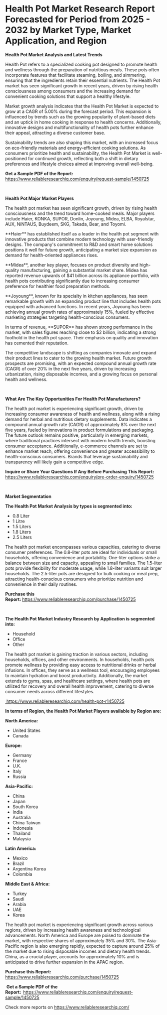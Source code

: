 <p><h1>Health Pot Market Research Report Forecasted for Period from 2025 -  2032 by Market Type, Market Application, and Region</h1></p><p><strong>Health Pot Market Analysis and Latest Trends</strong></p>
<p><p>Health Pot refers to a specialized cooking pot designed to promote health and wellness through the preparation of nutritious meals. These pots often incorporate features that facilitate steaming, boiling, and simmering, ensuring that the ingredients retain their essential nutrients. The Health Pot market has seen significant growth in recent years, driven by rising health consciousness among consumers and the increasing demand for convenient cooking solutions that support a healthy lifestyle.</p><p>Market growth analysis indicates that the Health Pot Market is expected to grow at a CAGR of 5.00% during the forecast period. This expansion is influenced by trends such as the growing popularity of plant-based diets and an uptick in home cooking in response to health concerns. Additionally, innovative designs and multifunctionality of health pots further enhance their appeal, attracting a diverse customer base.</p><p>Sustainability trends are also shaping this market, with an increased focus on eco-friendly materials and energy-efficient cooking solutions. As consumers prioritize health and sustainability, the Health Pot Market is well-positioned for continued growth, reflecting both a shift in dietary preferences and lifestyle choices aimed at improving overall well-being.</p></p>
<p><strong>Get a Sample PDF of the Report:&nbsp;</strong> <a href="https://www.reliableresearchiq.com/enquiry/request-sample/1450725?utm_campaign=2301&utm_medium=2&utm_source=Github&utm_content=ia&utm_term=04042025&utm_id=health-pot">https://www.reliableresearchiq.com/enquiry/request-sample/1450725</a></p>
<p>&nbsp;</p>
<p><strong>Health Pot Major Market Players</strong></p>
<p><p>The health pot market has seen significant growth, driven by rising health consciousness and the trend toward home-cooked meals. Major players include Haier, KONKA, SUPOR, Donlin, Joyoung, Midea, ELBA, Royalstar, AUX, NiNTAUS, Buydeem, SKG, Takada, Bear, and Toyomi.</p><p>**Haier** has established itself as a leader in the health pot segment with innovative products that combine modern technology with user-friendly designs. The company's commitment to R&D and smart home solutions positions it well for future growth, anticipating a market size expansion as demand for health-oriented appliances rises.</p><p>**Midea**, another key player, focuses on product diversity and high-quality manufacturing, gaining a substantial market share. Midea has reported revenue upwards of $41 billion across its appliance portfolio, with health pots contributing significantly due to increasing consumer preference for healthier food preparation methods.</p><p>**Joyoung**, known for its specialty in kitchen appliances, has seen remarkable growth with an expanding product line that includes health pots equipped with advanced functions. In recent years, Joyoung has been achieving annual growth rates of approximately 15%, fueled by effective marketing strategies targeting health-conscious consumers.</p><p>In terms of revenue, **SUPOR** has shown strong performance in the market, with sales figures reaching close to $2 billion, indicating a strong foothold in the health pot space. Their emphasis on quality and innovation has cemented their reputation.</p><p>The competitive landscape is shifting as companies innovate and expand their product lines to cater to the growing health market. Future growth prospects are promising, with an expected compound annual growth rate (CAGR) of over 20% in the next five years, driven by increasing urbanization, rising disposable incomes, and a growing focus on personal health and wellness.</p></p>
<p>&nbsp;</p>
<p><strong>What Are The Key Opportunities For Health Pot Manufacturers?</strong></p>
<p><p>The health pot market is experiencing significant growth, driven by increasing consumer awareness of health and wellness, along with a rising demand for herbal and nutritious dietary supplements. Data indicates a compound annual growth rate (CAGR) of approximately 8% over the next five years, fueled by innovations in product formulations and packaging. The future outlook remains positive, particularly in emerging markets, where traditional practices intersect with modern health trends, boosting consumer acceptance. Additionally, e-commerce channels are set to enhance market reach, offering convenience and greater accessibility to health-conscious consumers. Brands that leverage sustainability and transparency will likely gain a competitive edge.</p></p>
<p><strong>Inquire or Share Your Questions If Any Before Purchasing This Report:</strong> <a href="https://www.reliableresearchiq.com/enquiry/pre-order-enquiry/1450725?utm_campaign=2301&utm_medium=2&utm_source=Github&utm_content=ia&utm_term=04042025&utm_id=health-pot">https://www.reliableresearchiq.com/enquiry/pre-order-enquiry/1450725</a></p>
<p>&nbsp;</p>
<p><strong>Market Segmentation</strong></p>
<p><strong>The Health Pot Market Analysis by types is segmented into:</strong></p>
<p><ul><li>0.8 Liter</li><li>1 Litre</li><li>1.5 Liters</li><li>1.8 Liters</li><li>2.5 Liters</li></ul></p>
<p><p>The health pot market encompasses various capacities, catering to diverse consumer preferences. The 0.8-liter pots are ideal for individuals or small households, offering convenience and portability. One-liter options strike a balance between size and capacity, appealing to small families. The 1.5-liter pots provide flexibility for moderate usage, while 1.8-liter variants suit larger households. The 2.5-liter pots are designed for bulk cooking or meal prep, attracting health-conscious consumers who prioritize nutrition and convenience in their daily routines.</p></p>
<p><strong>Purchase this Report:&nbsp;</strong><a href="https://www.reliableresearchiq.com/purchase/1450725?utm_campaign=2301&utm_medium=2&utm_source=Github&utm_content=ia&utm_term=04042025&utm_id=health-pot">https://www.reliableresearchiq.com/purchase/1450725</a></p>
<p>&nbsp;</p>
<p><strong>The Health Pot Market Industry Research by Application is segmented into:</strong></p>
<p><ul><li>Household</li><li>Office</li><li>Other</li></ul></p>
<p><p>The health pot market is gaining traction in various sectors, including households, offices, and other environments. In households, health pots promote wellness by providing easy access to nutritional drinks or herbal infusions. In offices, they serve as a wellness tool, encouraging employees to maintain hydration and boost productivity. Additionally, the market extends to gyms, spas, and healthcare settings, where health pots are utilized for recovery and overall health improvement, catering to diverse consumer needs across different lifestyles.</p></p>
<p><a href="https://www.reliableresearchiq.com/health-pot-r1450725?utm_campaign=2301&utm_medium=2&utm_source=Github&utm_content=ia&utm_term=04042025&utm_id=health-pot">&nbsp;https://www.reliableresearchiq.com/health-pot-r1450725</a></p>
<p><strong>In terms of Region, the Health Pot Market Players available by Region are:</strong></p>
<p>
    <p> <strong> North America: </strong>
        <ul>
            <li>United States</li>
            <li>Canada</li>
        </ul>
        </p> 
    <p> <strong> Europe: </strong>
        <ul>
            <li>Germany</li>
            <li>France</li>
            <li>U.K.</li>
            <li>Italy</li>
            <li>Russia</li>
        </ul>
        </p> 
    <p> <strong> Asia-Pacific: </strong>
        <ul>
            <li>China</li>
            <li>Japan</li>
            <li>South Korea</li>
            <li>India</li>
            <li>Australia</li>
            <li>China Taiwan</li>
            <li>Indonesia</li>
            <li>Thailand</li>
            <li>Malaysia</li>
        </ul>
        </p> 
    <p> <strong> Latin America: </strong>
        <ul>
            <li>Mexico</li>
            <li>Brazil</li>
            <li>Argentina Korea</li>
            <li>Colombia</li>
        </ul>
        </p> 
    <p> <strong> Middle East & Africa: </strong>
        <ul>
            <li>Turkey</li>
            <li>Saudi</li>
            <li>Arabia</li>
            <li>UAE</li>
            <li>Korea</li>
        </ul>
    </p>
    </p>
<p><p>The health pot market is experiencing significant growth across various regions, driven by increasing health awareness and technological advancements. North America and Europe are poised to dominate the market, with respective shares of approximately 35% and 30%. The Asia-Pacific region is also emerging rapidly, expected to capture around 25% of the market due to rising disposable incomes and dietary health trends. China, as a crucial player, accounts for approximately 10% and is anticipated to drive further expansion in the APAC region.</p></p>
<p><strong>Purchase this Report: </strong><a href="https://www.reliableresearchiq.com/purchase/1450725?utm_campaign=2301&utm_medium=2&utm_source=Github&utm_content=ia&utm_term=04042025&utm_id=health-pot">https://www.reliableresearchiq.com/purchase/1450725</a></p>
<p>&nbsp;<strong>Get a Sample PDF of the Report:&nbsp;&nbsp;</strong><a href="https://www.reliableresearchiq.com/enquiry/request-sample/1450725?utm_campaign=2301&utm_medium=2&utm_source=Github&utm_content=ia&utm_term=04042025&utm_id=health-pot">https://www.reliableresearchiq.com/enquiry/request-sample/1450725</a></p>
<p><strong></strong></p>
<p>Check more reports on <a href="https://www.reliableresearchiq.com/?utm_campaign=2301&utm_medium=2&utm_source=Github&utm_content=ia&utm_term=04042025&utm_id=health-pot">https://www.reliableresearchiq.com/</a></p>